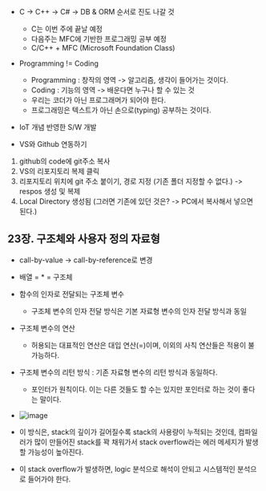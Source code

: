 * C -> C++ -> C# -> DB & ORM 순서로 진도 나갈 것
  * C는 이번 주에 끝날 예정
  * 다음주는 MFC에 기반한 프로그래밍 공부 예정
  * C/C++ + MFC (Microsoft Foundation Class)

* Programming != Coding
  * Programming : 창작의 영역 -> 알고리즘, 생각이 들어가는 것이다.
  * Coding : 기능의 영역 -> 배운다면 누구나 할 수 있는 것
  * 우리는 코더가 아닌 프로그래머가 되어야 한다.
  * 프로그래밍은 텍스트가 아닌 손으로(typing) 공부하는 것이다.

* IoT 개념 반영한 S/W 개발

* VS와 Github 연동하기
1. github의 code에 git주소 복사
2. VS의 리포지토리 복제 클릭
3. 리포지토리 위치에 git 주소 붙이기, 경로 지정 (기존 폴더 지정할 수 없다.) -> respos 생성 및 복제
4. Local Directory 생성됨 (그러면 기존에 있던 것은? -> PC에서 복사해서 넣으면 된다.)

## 23장. 구조체와 사용자 정의 자료형
* call-by-value -> call-by-reference로 변경
* 배열 = * = 구조체

* 함수의 인자로 전달되는 구조체 변수
  * 구조체 변수의 인자 전달 방식은 기본 자료형 변수의 인자 전달 방식과 동일

* 구조체 변수의 연산
  * 허용되는 대표적인 연산은 대입 연산(=)이며, 이외의 사칙 연산들은 적용이 불가능하다.

* 구조체 변수의 리턴 방식 : 기존 자료형 변수의 리턴 방식과 동일하다.
  * 포인터가 원칙이다. 이는 다른 것들도 할 수는 있지만 포인터로 하는 것이 좋다는 말이다.
* ![image](https://user-images.githubusercontent.com/49339278/129133000-b544e7c8-56cc-416c-b823-d50e1eda30c3.png)
* 이 방식은, stack의 깊이가 길어질수록 stack의 사용량이 누적되는 것인데, 컴파일러가 많이 만들어진 stack를 꽉 채워가서 stack overflow라는 에러 메세지가 발생할 가능성이 높아진다. 
* 이 stack overflow가 발생하면, logic 분석으로 해석이 안되고 시스템적인 분석으로 들어가야 한다.

